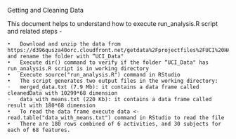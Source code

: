 Getting and Cleaning Data 

This document helps to understand how to execute run_analysis.R script and related steps - 

	•	Download and unzip the data from https://d396qusza40orc.cloudfront.net/getdata%2Fprojectfiles%2FUCI%20HAR%20Dataset.zip and rename the folder with “UCI_Data"
	•	Execute dir() command to verify if the folder “UCI_Data" has  run_analysis.R script is in working directory
	•	Execute source("run_analysis.R") command in RStudio
	•	The script generates two output files in the working directory:
	◦	merged_data.txt (7.9 Mb): it contains a data frame called cleanedData with 10299*68 dimension
	◦	data_with_means.txt (220 Kb): it contains a data frame called result with 180*68 dimension
	•	To read the data frame execute data <- read.table("data_with_means.txt") command in RStudio to read the file
	•	There are 180 rows combined of 6 activities, and 30 subjects for each of 68 features. 
